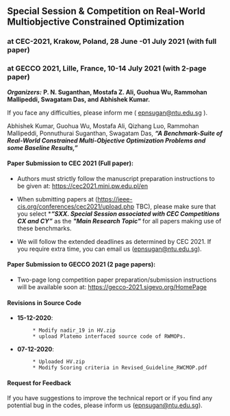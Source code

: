    ## Special Session & Competition on Real-World Multiobjective Constrained Optimization

   ### at CEC-2021, Krakow, Poland, 28 June -01 July 2021 (with full paper)

   ### at GECCO 2021, Lille, France, 10-14 July 2021 (with 2-page paper)

 

***Organizers:***   **P. N. Suganthan, Mostafa Z. Ali, Guohua Wu, Rammohan Mallipeddi, Swagatam Das, and Abhishek Kumar.**

If you face any difficulties, please inform me ( epnsugan@ntu.edu.sg  ).

Abhishek Kumar, Guohua Wu, Mostafa Ali, Qizhang Luo, Rammohan Mallipeddi, Ponnuthurai Suganthan, Swagatam Das, ***“A Benchmark-Suite of Real-World Constrained Multi-Objective Optimization Problems and some Baseline Results,”***

 

 

#### Paper Submission to CEC 2021 (Full paper):

- Authors must strictly follow the manuscript preparation instructions to be given at:  https://cec2021.mini.pw.edu.pl/en  

 

- When submitting papers at (https://ieee-cis.org/conferences/cec2021/upload.php TBC), please make sure that you select ****“SXX. Special Session associated with CEC Competitions CX and CY”*** as the ***"Main Research Topic"*** for all papers making use of these benchmarks. 

 

- We will follow the extended deadlines as determined by CEC 2021. If you require extra time, you can email us (epnsugan@ntu.edu.sg).

 

 

#### Paper Submission to GECCO 2021 (2 page papers):

- Two-page long competition paper preparation/submission instructions will be available soon at:  https://gecco-2021.sigevo.org/HomePage

#### Revisions in Source Code

- **15-12-2020**:

           * Modify nadir_19 in HV.zip
           * upload Platemo interfaced source code of RWMOPs.

- **07-12-2020**: 

           * Uploaded HV.zip
           * Modify Scoring criteria in Revised_Guideline_RWCMOP.pdf

 

#### Request for Feedback

If you have suggestions to improve the technical report or if you find any potential bug in the codes, please inform us (epnsugan@ntu.edu.sg).
